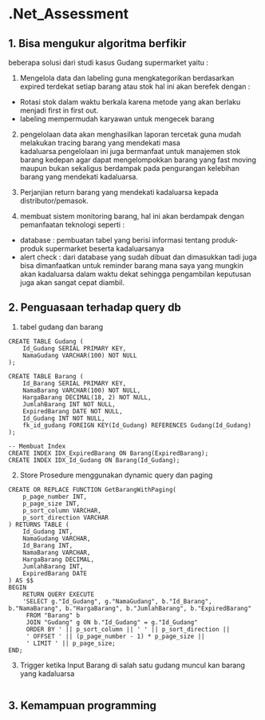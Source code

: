 # .Net_Assessment

## 1. Bisa mengukur algoritma berfikir 
beberapa solusi dari studi kasus Gudang supermarket yaitu : 

1. Mengelola data dan labeling guna mengkategorikan berdasarkan expired terdekat setiap barang atau stok hal ini akan berefek dengan :
- Rotasi stok dalam waktu berkala karena metode yang akan berlaku menjadi first in first out.
- labeling mempermudah karyawan untuk mengecek barang

2. pengelolaan data akan menghasilkan laporan tercetak guna mudah melakukan tracing barang yang mendekati masa kadaluarsa.pengelolaan ini juga bermanfaat untuk manajemen stok barang kedepan agar dapat mengelompokkan barang yang fast moving maupun bukan sekaligus berdampak pada pengurangan kelebihan barang yang mendekati kadaluarsa.

3. Perjanjian return barang yang mendekati kadaluarsa kepada distributor/pemasok.

4. membuat sistem monitoring barang, hal ini akan berdampak dengan pemanfaatan teknologi seperti :
- database : pembuatan tabel yang berisi informasi tentang produk-produk supermarket beserta kadaluarsanya
- alert check : dari database yang sudah dibuat dan dimasukkan tadi juga bisa dimanfaatkan untuk reminder barang mana saya yang mungkin akan kadaluarsa dalam waktu dekat sehingga pengambilan keputusan juga akan sangat cepat diambil. 


## 2. Penguasaan terhadap query db 
1. tabel gudang dan barang
```
CREATE TABLE Gudang (
    Id_Gudang SERIAL PRIMARY KEY,
    NamaGudang VARCHAR(100) NOT NULL
);

CREATE TABLE Barang (
    Id_Barang SERIAL PRIMARY KEY,
    NamaBarang VARCHAR(100) NOT NULL,
    HargaBarang DECIMAL(18, 2) NOT NULL,
    JumlahBarang INT NOT NULL,
    ExpiredBarang DATE NOT NULL,
    Id_Gudang INT NOT NULL,
    fk_id_gudang FOREIGN KEY(Id_Gudang) REFERENCES Gudang(Id_Gudang)
);

-- Membuat Index
CREATE INDEX IDX_ExpiredBarang ON Barang(ExpiredBarang);
CREATE INDEX IDX_Id_Gudang ON Barang(Id_Gudang);
```

2. Store Prosedure menggunakan dynamic query dan paging 
```
CREATE OR REPLACE FUNCTION GetBarangWithPaging(
    p_page_number INT,
    p_page_size INT,
    p_sort_column VARCHAR,
    p_sort_direction VARCHAR
) RETURNS TABLE (
    Id_Gudang INT,
    NamaGudang VARCHAR,
    Id_Barang INT,
    NamaBarang VARCHAR,
    HargaBarang DECIMAL,
    JumlahBarang INT,
    ExpiredBarang DATE
) AS $$
BEGIN
    RETURN QUERY EXECUTE
    'SELECT g."Id_Gudang", g."NamaGudang", b."Id_Barang", b."NamaBarang", b."HargaBarang", b."JumlahBarang", b."ExpiredBarang"
     FROM "Barang" b
     JOIN "Gudang" g ON b."Id_Gudang" = g."Id_Gudang"
     ORDER BY ' || p_sort_column || ' ' || p_sort_direction ||
     ' OFFSET ' || (p_page_number - 1) * p_page_size ||
     ' LIMIT ' || p_page_size;
END;
```

3. Trigger ketika Input Barang di salah satu gudang muncul kan barang yang kadaluarsa
```

```

## 3. Kemampuan programming  